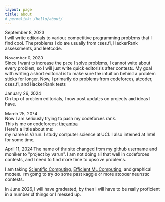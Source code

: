 ```yaml
---
layout: page
title: about
# permalink: /hello/about/
---
```


September 8, 2023  
I will write editorials to various competitive programming problems that I find cool. The problems I do are usually from cses.fi, HackerRank assessments, and leetcode.
  
November 9, 2023  
Since I want to increase the pace I solve problems, I cannot write about every problem, so I will just write quick editorials after contests. My goal with writing a short editorial is to make sure the intuition behind a problem sticks for longer. Now, I primarily do problems from codeforces, atcoder, cses.fi, and HackerRank tests.
  
January 26, 2024  
On top of problem editorials, I now post updates on projects and ideas I have.
  
March 25, 2024  
Now I am seriously trying to push my codeforces rank.  
This is me on codeforces: [thejamba](https://codeforces.com/profile/thejamba)  
Here's a little about me:  
my name is Varun. I study computer science at UCI. I also interned at Intel for some time.
  
April 11, 2024
The name of the site changed from my github username and moniker to "project by varun". I am not doing all that well in codeforces contests, and I need to find more time to upsolve problems.  
  
I am taking [Scientific Computing](https://ics.uci.edu/~xhx/courses/CS206/), [Efficient ML Computing](https://sites.google.com/uci.edu/tomyeh/cs-190295-efficient-ml-comp), and graphical models.
I'm going to try do some past kaggle or more atcoder heuristic contests.
  
In June 2026, I will have graduated, by then I will have to be really proficient in a number of things or I messed up.
